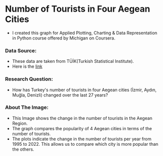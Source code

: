 # Number of Tourists in Four Aegean Cities

- I created this graph for Applied Plotting, Charting & Data Representation in Python course offered by Michigan on Coursera.

### Data Source:

- These data are taken from TÜİK(Turkish Statistical Institute).
- Here is the [link](https://biruni.tuik.gov.tr/bolgeselistatistik/anaSayfa.do?dil=eng)

### Research Question:

- How has Turkey's number of tourists in four Aegean cities (İzmir, Aydın, Muğla, Denizli) changed over the last 27 years?

### About The Image:

- This Image shows the change in the number of tourists in the Aegean Region.
- The graph compares the popularity of 4 Aegean cities in terms of the number of tourists.
- The plots indicate the change in the number of tourists per year from 1995 to 2022. This allows us to compare which city is more popular than the others.
